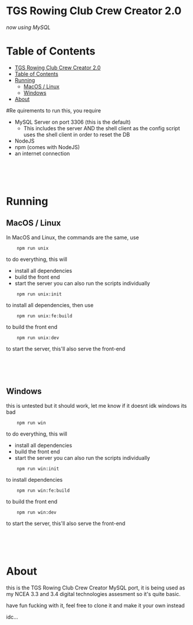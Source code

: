 # TGS Rowing Club Crew Creator 2.0
_now using MySQL_

# Table of Contents
- [TGS Rowing Club Crew Creator 2.0](#tgs-rowing-club-crew-creator-20)
- [Table of Contents](#table-of-contents)
- [Running](#running)
	- [MacOS / Linux](#macos--linux)
	- [Windows](#windows)
- [About](#about)

#Re quirements
to run this, you require

- MySQL Server on port 3306 (this is the default)
  - This includes the server AND the shell client as the config script uses the shell client in order to reset the DB
- NodeJS
- npm (comes with NodeJS)
- an internet connection

<br /><br /><br />

# Running
## MacOS / Linux
In MacOS and Linux, the commands are the same, use

```
	npm run unix
```

to do everything, this will
- install all dependencies
- build the front end
- start the server
you can also run the scripts individually

```
	npm run unix:init
```

to install all dependencies, then use

```
	npm run unix:fe:build
```

to build the front end

```
	npm run unix:dev
```

to start the server, this'll also serve the front-end

<br /><br /><br />

## Windows
this is untested but it should work, let me know if it doesnt idk windows its bad

```
	npm run win
```

to do everything, this will
- install all dependencies
- build the front end
- start the server
you can also run the scripts individually

```
	npm run win:init
```

to install dependencies

```
	npm run win:fe:build
```

to build the front end

```
	npm run win:dev
```

to start the server, this'll also serve the front-end

<br /><br /><br />

# About

this is the TGS Rowing Club Crew Creator MySQL port, it is being used as my NCEA 3.3 and 3.4 digital technologies assesment so it's quite basic.

have fun fucking with it, feel free to clone it and make it your own instead

idc...